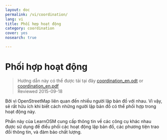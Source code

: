 ```yaml
---
layout: doc
permalink: /vi/coordination/
lang: vi
title: Phối hợp hoạt động
category: coordination
cover: yes
nosearch: true

---
```


Phối hợp hoạt động
============

> Hướng dẫn này có thể được tải tại đây [coordination_en.odt](/files/coordination_en.odt) or [coordination_en.pdf](/files/coordination_en.pdf)  
> Reviewed 2015-09-18

Bởi vì OpenStreetMap liên quan đến nhiều người lập bản đồ với nhau.
Vì vậy, sẽ rất hữu ích khi biết cách những người lập bản đồ có thể phối hợp trong hoạt động này.

Phần này của LearnOSM cung cấp thông tin về các công cụ khác nhau
được sử dụng để điều phối các hoạt động lập bản đồ, các phương tiện trao đổi thông tin,
và đảm bảo chất lượng.